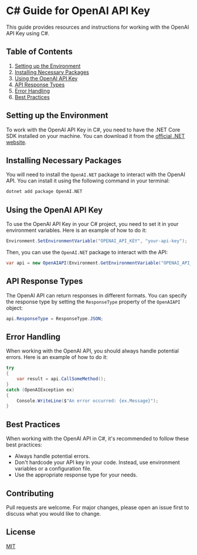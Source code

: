 # C# Guide for OpenAI API Key

This guide provides resources and instructions for working with the OpenAI API Key using C#.

## Table of Contents

1. [Setting up the Environment](#setting-up-the-environment)
2. [Installing Necessary Packages](#installing-necessary-packages)
3. [Using the OpenAI API Key](#using-the-openai-api-key)
4. [API Response Types](#api-response-types)
5. [Error Handling](#error-handling)
6. [Best Practices](#best-practices)

## Setting up the Environment

To work with the OpenAI API Key in C#, you need to have the .NET Core SDK installed on your machine. You can download it from the [official .NET website](https://dotnet.microsoft.com/download).

## Installing Necessary Packages

You will need to install the `OpenAI.NET` package to interact with the OpenAI API. You can install it using the following command in your terminal:

```bash
dotnet add package OpenAI.NET
```

## Using the OpenAI API Key

To use the OpenAI API Key in your C# project, you need to set it in your environment variables. Here is an example of how to do it:

```csharp
Environment.SetEnvironmentVariable("OPENAI_API_KEY", "your-api-key");
```

Then, you can use the `OpenAI.NET` package to interact with the API:

```csharp
var api = new OpenAIAPI(Environment.GetEnvironmentVariable("OPENAI_API_KEY"));
```

## API Response Types

The OpenAI API can return responses in different formats. You can specify the response type by setting the `ResponseType` property of the `OpenAIAPI` object:

```csharp
api.ResponseType = ResponseType.JSON;
```

## Error Handling

When working with the OpenAI API, you should always handle potential errors. Here is an example of how to do it:

```csharp
try
{
    var result = api.CallSomeMethod();
}
catch (OpenAIException ex)
{
    Console.WriteLine($"An error occurred: {ex.Message}");
}
```

## Best Practices

When working with the OpenAI API in C#, it's recommended to follow these best practices:

- Always handle potential errors.
- Don't hardcode your API key in your code. Instead, use environment variables or a configuration file.
- Use the appropriate response type for your needs.

## Contributing

Pull requests are welcome. For major changes, please open an issue first to discuss what you would like to change.

## License

[MIT](https://choosealicense.com/licenses/mit/)
